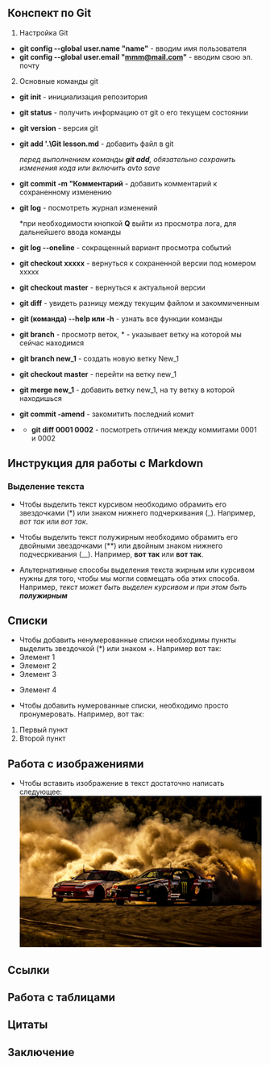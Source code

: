 ## Конспект по Git
1. Настройка Git

* **git config --global user.name "name"** - вводим имя пользователя
* **git config --global user.email "mmm@mail.com"** - вводим свою эл. почту

2. Основные команды git
* **git init** - инициализация репозитория
* **git status** - получить информацию от git о его текущем состоянии
* **git version** - версия git
* **git add '.\Git lesson.md** - добавить файл в git

    *перед выполнением команды **git add**, обязательно сохранить изменения кода или включить avto save*
* **git commit -m "Комментарий** - добавить комментарий к сохраненному изменению
* **git log** - посмотреть журнал изменений
    
    *при необходимости кнопкой **Q** выйти из просмотра лога, для дальнейшего ввода команды
* **git log --oneline** - сокращенный вариант просмотра событий
* **git checkout xxxxx** - вернуться к сохраненной версии под номером xxxxx
* **git checkout master** - вернуться к актуальной версии    
* **git diff** - увидеть разницу между текущим файлом и закоммиченным
* __git (команда) --help или -h__ - узнать все функции команды 
* __git branch__ - просмотр веток, * - указывает ветку на которой мы сейчас находимся
* __git branch new_1__ - создать новую ветку New_1
* __git checkout master__ - перейти на ветку new_1
* __git merge new_1__ - добавить ветку new_1, на ту ветку в которой находишься
* **git commit -amend** - закомитить последний комит
* - __git diff 0001 0002__ - посмотреть отличия между коммитами 0001 и 0002


## Инструкция для работы с Markdown

### Выделение текста

* Чтобы выделить текст курсивом необходимо обрамить его звездочками (*) или знаком нижнего подчеркивания (_). Например, *вот так* или _вот так_.

* Чтобы выделить текст полужирным необходимо обрамить его двойными звездочками (**) или двойным знаком нижнего подчесркивания (__). Например, **вот так** или __вот так__.

* Альтернативные способы выделения текста жирным или курсивом нужны для того, чтобы мы могли совмещать оба этих способа. Например, _текст может быть выделен курсивом и при этом быть **полужирным**_

## Списки

* Чтобы добавить ненумерованные списки необходимы пункты выделить звездочкой (*) или знаком +. Например вот так:
* Элемент 1
* Элемент 2
* Элемент 3
+ Элемент 4

* Чтобы добавить нумерованные списки, необходимо просто пронумеровать. Например, вот так:
1. Первый пункт
2. Второй пункт

## Работа с изображениями

* Чтобы вставить изображение в текст достаточно написать следующее: ![Лють](drift.jpg)

## Ссылки

## Работа с таблицами

## Цитаты

## Заключение